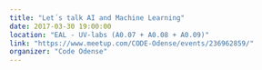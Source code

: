 ```yaml
---
title: "Let´s talk AI and Machine Learning"
date: 2017-03-30 19:00:00
location: "EAL - UV-labs (A0.07 + A0.08 + A0.09)"
link: "https://www.meetup.com/CODE-Odense/events/236962859/"
organizer: "Code Odense"
---
```


